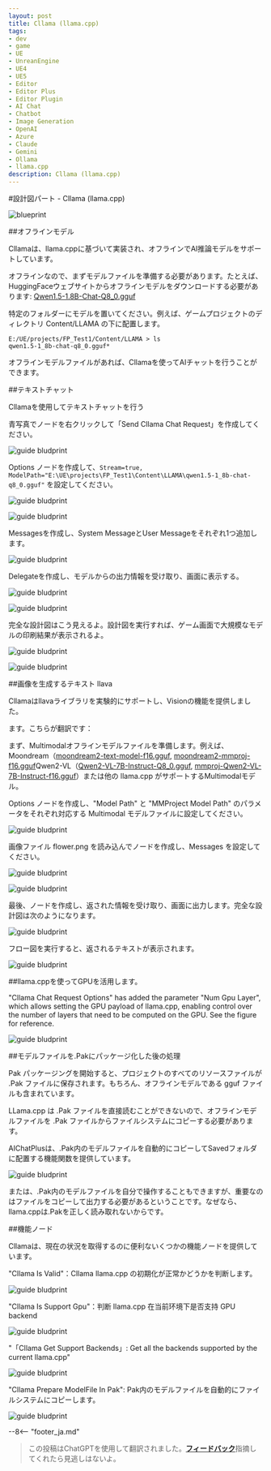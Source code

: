 ```yaml
---
layout: post
title: Cllama (llama.cpp)
tags:
- dev
- game
- UE
- UnreanEngine
- UE4
- UE5
- Editor
- Editor Plus
- Editor Plugin
- AI Chat
- Chatbot
- Image Generation
- OpenAI
- Azure
- Claude
- Gemini
- Ollama
- llama.cpp
description: Cllama (llama.cpp)
---
```


<meta property="og:title" content="UE 插件 AIChatPlus 使用说明 - 蓝图篇 - Cllama (llama.cpp)" />

#設計図パート - Cllama (llama.cpp)

![blueprint](assets/img/2024-ue-aichatplus/usage/blueprint/cllama_all.png)

##オフラインモデル

Cllamaは、llama.cppに基づいて実装され、オフラインでAI推論モデルをサポートしています。

オフラインなので、まずモデルファイルを準備する必要があります。たとえば、HuggingFaceウェブサイトからオフラインモデルをダウンロードする必要があります: [Qwen1.5-1.8B-Chat-Q8_0.gguf](https://huggingface.co/second-state/Qwen1.5-1.8B-Chat-GGUF/resolve/main/Qwen1.5-1.8B-Chat-Q8_0.gguf)

特定のフォルダーにモデルを置いてください。例えば、ゲームプロジェクトのディレクトリ Content/LLAMA の下に配置します。

```shell
E:/UE/projects/FP_Test1/Content/LLAMA > ls
qwen1.5-1_8b-chat-q8_0.gguf*
```

オフラインモデルファイルがあれば、Cllamaを使ってAIチャットを行うことができます。

##テキストチャット

Cllamaを使用してテキストチャットを行う

青写真でノードを右クリックして「Send Cllama Chat Request」を作成してください。

![guide bludprint](assets/img/2024-ue-aichatplus/guide_blueprint_1.png)

Options ノードを作成して、`Stream=true, ModelPath="E:\UE\projects\FP_Test1\Content\LLAMA\qwen1.5-1_8b-chat-q8_0.gguf"` を設定してください。

![guide bludprint](assets/img/2024-ue-aichatplus/guide_blueprint_2.png)

![guide bludprint](assets/img/2024-ue-aichatplus/guide_blueprint_3.png)

Messagesを作成し、System MessageとUser Messageをそれぞれ1つ追加します。

![guide bludprint](assets/img/2024-ue-aichatplus/guide_blueprint_4.png)

Delegateを作成し、モデルからの出力情報を受け取り、画面に表示する。

![guide bludprint](assets/img/2024-ue-aichatplus/guide_blueprint_5.png)

![guide bludprint](assets/img/2024-ue-aichatplus/guide_blueprint_6.png)

完全な設計図はこう見えるよ。設計図を実行すれば、ゲーム画面で大規模なモデルの印刷結果が表示されるよ。

![guide bludprint](assets/img/2024-ue-aichatplus/guide_blueprint_7.png)

![guide bludprint](assets/img/2024-ue-aichatplus/guide_blueprint_8.png)

##画像を生成するテキスト llava

Cllamaはllavaライブラリを実験的にサポートし、Visionの機能を提供しました。

ます。こちらが翻訳です：

まず、Multimodalオフラインモデルファイルを準備します。例えば、Moondream（[moondream2-text-model-f16.gguf](https://huggingface.co/vikhyatk/moondream2/blob/main/moondream2-text-model-f16.gguf), [moondream2-mmproj-f16.gguf](https://huggingface.co/vikhyatk/moondream2/blob/main/moondream2-mmproj-f16.gguf)Qwen2-VL（[Qwen2-VL-7B-Instruct-Q8_0.gguf](https://huggingface.co/bartowski/Qwen2-VL-7B-Instruct-GGUF/resolve/main/Qwen2-VL-7B-Instruct-Q8_0.gguf), [mmproj-Qwen2-VL-7B-Instruct-f16.gguf](https://huggingface.co/bartowski/Qwen2-VL-7B-Instruct-GGUF/resolve/main/mmproj-Qwen2-VL-7B-Instruct-f16.gguf)）または他の llama.cpp がサポートするMultimodalモデル。

Options ノードを作成し、"Model Path" と "MMProject Model Path" のパラメータをそれぞれ対応する Multimodal モデルファイルに設定してください。

![guide bludprint](assets/img/2024-ue-aichatplus/usage/blueprint/cllama_vision_1.png)

画像ファイル flower.png を読み込んでノードを作成し、Messages を設定してください。

![guide bludprint](assets/img/2024-ue-aichatplus/usage/blueprint/cllama_vision_2.png)

![guide bludprint](assets/img/2024-ue-aichatplus/usage/blueprint/cllama_vision_3.png)

最後、ノードを作成し、返された情報を受け取り、画面に出力します。完全な設計図は次のようになります。

![guide bludprint](assets/img/2024-ue-aichatplus/usage/blueprint/cllama_vision_4.png)

フロー図を実行すると、返されるテキストが表示されます。

![guide bludprint](assets/img/2024-ue-aichatplus/usage/blueprint/cllama_vision_5.png)

##llama.cppを使ってGPUを活用します。

"Cllama Chat Request Options" has added the parameter "Num Gpu Layer", which allows setting the GPU payload of llama.cpp, enabling control over the number of layers that need to be computed on the GPU. See the figure for reference.

![guide bludprint](assets/img/2024-ue-aichatplus/guide_cllama_gpu_1.png)

##モデルファイルを.Pakにパッケージ化した後の処理

Pak パッケージングを開始すると、プロジェクトのすべてのリソースファイルが .Pak ファイルに保存されます。もちろん、オフラインモデルである gguf ファイルも含まれています。

LLama.cpp は .Pak ファイルを直接読むことができないので、オフラインモデルファイルを .Pak ファイルからファイルシステムにコピーする必要があります。

AIChatPlusは、.Pak内のモデルファイルを自動的にコピーしてSavedフォルダに配置する機能関数を提供しています。

![guide bludprint](assets/img/2024-ue-aichatplus/guide_cllama_gpu_3.png)

または、.Pak内のモデルファイルを自分で操作することもできますが、重要なのはファイルをコピーして出力する必要があるということです。なぜなら、llama.cppは.Pakを正しく読み取れないからです。

##機能ノード

Cllamaは、現在の状況を取得するのに便利ないくつかの機能ノードを提供しています。


"Cllama Is Valid"：Cllama llama.cpp の初期化が正常かどうかを判断します。

![guide bludprint](assets/img/2024-ue-aichatplus/guide_util_1.png)

"Cllama Is Support Gpu"：判断 llama.cpp 在当前环境下是否支持 GPU backend

![guide bludprint](assets/img/2024-ue-aichatplus/guide_util_2.png)

"「Cllama Get Support Backends」: Get all the backends supported by the current llama.cpp"


![guide bludprint](assets/img/2024-ue-aichatplus/guide_util_3.png)

"Cllama Prepare ModelFile In Pak": Pak内のモデルファイルを自動的にファイルシステムにコピーします。

![guide bludprint](assets/img/2024-ue-aichatplus/guide_util_4.png)


--8<-- "footer_ja.md"


> この投稿はChatGPTを使用して翻訳されました。[**フィードバック**](https://github.com/disenone/wiki_blog/issues/new)指摘してくれたら見逃しはないよ。 
